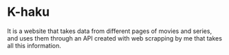 # K-haku
It is a website that takes data from different pages of movies and series, and uses them through an API created with web scrapping by me that takes all this information.
